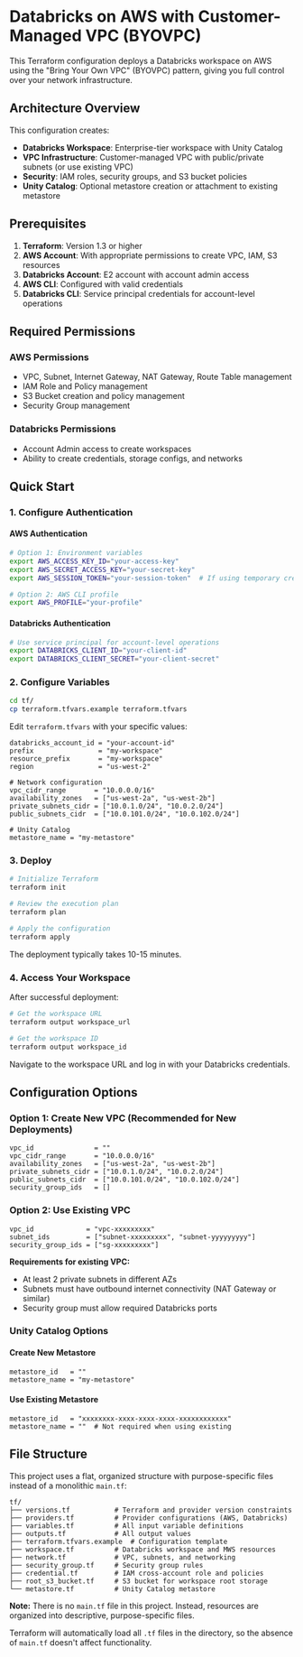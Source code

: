 # Databricks on AWS with Customer-Managed VPC (BYOVPC)

This Terraform configuration deploys a Databricks workspace on AWS using the "Bring Your Own VPC" (BYOVPC) pattern, giving you full control over your network infrastructure.

## Architecture Overview

This configuration creates:
- **Databricks Workspace**: Enterprise-tier workspace with Unity Catalog
- **VPC Infrastructure**: Customer-managed VPC with public/private subnets (or use existing VPC)
- **Security**: IAM roles, security groups, and S3 bucket policies
- **Unity Catalog**: Optional metastore creation or attachment to existing metastore

## Prerequisites

1. **Terraform**: Version 1.3 or higher
2. **AWS Account**: With appropriate permissions to create VPC, IAM, S3 resources
3. **Databricks Account**: E2 account with account admin access
4. **AWS CLI**: Configured with valid credentials
5. **Databricks CLI**: Service principal credentials for account-level operations

## Required Permissions

### AWS Permissions
- VPC, Subnet, Internet Gateway, NAT Gateway, Route Table management
- IAM Role and Policy management
- S3 Bucket creation and policy management
- Security Group management

### Databricks Permissions
- Account Admin access to create workspaces
- Ability to create credentials, storage configs, and networks

## Quick Start

### 1. Configure Authentication

#### AWS Authentication
```bash
# Option 1: Environment variables
export AWS_ACCESS_KEY_ID="your-access-key"
export AWS_SECRET_ACCESS_KEY="your-secret-key"
export AWS_SESSION_TOKEN="your-session-token"  # If using temporary credentials

# Option 2: AWS CLI profile
export AWS_PROFILE="your-profile"
```

#### Databricks Authentication
```bash
# Use service principal for account-level operations
export DATABRICKS_CLIENT_ID="your-client-id"
export DATABRICKS_CLIENT_SECRET="your-client-secret"
```

### 2. Configure Variables

```bash
cd tf/
cp terraform.tfvars.example terraform.tfvars
```

Edit `terraform.tfvars` with your specific values:
```hcl
databricks_account_id = "your-account-id"
prefix                = "my-workspace"
resource_prefix       = "my-workspace"
region                = "us-west-2"

# Network configuration
vpc_cidr_range       = "10.0.0.0/16"
availability_zones   = ["us-west-2a", "us-west-2b"]
private_subnets_cidr = ["10.0.1.0/24", "10.0.2.0/24"]
public_subnets_cidr  = ["10.0.101.0/24", "10.0.102.0/24"]

# Unity Catalog
metastore_name = "my-metastore"
```

### 3. Deploy

```bash
# Initialize Terraform
terraform init

# Review the execution plan
terraform plan

# Apply the configuration
terraform apply
```

The deployment typically takes 10-15 minutes.

### 4. Access Your Workspace

After successful deployment:
```bash
# Get the workspace URL
terraform output workspace_url

# Get the workspace ID
terraform output workspace_id
```

Navigate to the workspace URL and log in with your Databricks credentials.

## Configuration Options

### Option 1: Create New VPC (Recommended for New Deployments)

```hcl
vpc_id               = ""
vpc_cidr_range       = "10.0.0.0/16"
availability_zones   = ["us-west-2a", "us-west-2b"]
private_subnets_cidr = ["10.0.1.0/24", "10.0.2.0/24"]
public_subnets_cidr  = ["10.0.101.0/24", "10.0.102.0/24"]
security_group_ids   = []
```

### Option 2: Use Existing VPC

```hcl
vpc_id             = "vpc-xxxxxxxxx"
subnet_ids         = ["subnet-xxxxxxxxx", "subnet-yyyyyyyyy"]
security_group_ids = ["sg-xxxxxxxxx"]
```

**Requirements for existing VPC:**
- At least 2 private subnets in different AZs
- Subnets must have outbound internet connectivity (NAT Gateway or similar)
- Security group must allow required Databricks ports

### Unity Catalog Options

#### Create New Metastore
```hcl
metastore_id   = ""
metastore_name = "my-metastore"
```

#### Use Existing Metastore
```hcl
metastore_id   = "xxxxxxxx-xxxx-xxxx-xxxx-xxxxxxxxxxxx"
metastore_name = ""  # Not required when using existing
```

## File Structure

This project uses a flat, organized structure with purpose-specific files instead of a monolithic `main.tf`:

```
tf/
├── versions.tf           # Terraform and provider version constraints
├── providers.tf          # Provider configurations (AWS, Databricks)
├── variables.tf          # All input variable definitions
├── outputs.tf            # All output values
├── terraform.tfvars.example  # Configuration template
├── workspace.tf          # Databricks workspace and MWS resources
├── network.tf            # VPC, subnets, and networking
├── security_group.tf     # Security group rules
├── credential.tf         # IAM cross-account role and policies
├── root_s3_bucket.tf     # S3 bucket for workspace root storage
└── metastore.tf          # Unity Catalog metastore

```

**Note:** There is no `main.tf` file in this project. Instead, resources are organized into descriptive, purpose-specific files. 

Terraform will automatically load all `.tf` files in the directory, so the absence of `main.tf` doesn't affect functionality.


